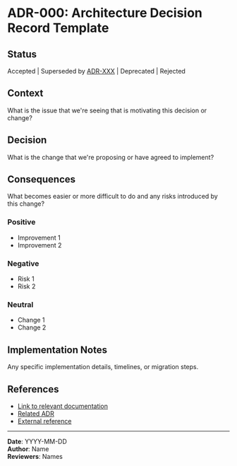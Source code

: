 # ADR-000: Architecture Decision Record Template

## Status
Accepted | Superseded by [ADR-XXX](xxx-title.md) | Deprecated | Rejected

## Context
What is the issue that we're seeing that is motivating this decision or change?

## Decision
What is the change that we're proposing or have agreed to implement?

## Consequences
What becomes easier or more difficult to do and any risks introduced by this change?

### Positive
- Improvement 1
- Improvement 2

### Negative
- Risk 1
- Risk 2

### Neutral
- Change 1
- Change 2

## Implementation Notes
Any specific implementation details, timelines, or migration steps.

## References
- [Link to relevant documentation](link)
- [Related ADR](related-adr.md)
- [External reference](external-link)

---
**Date**: YYYY-MM-DD  
**Author**: Name  
**Reviewers**: Names  